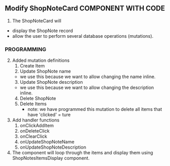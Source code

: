 ## Modify ShopNoteCard COMPONENT WITH CODE

1. The ShopNoteCard will

- display the ShopNote record
- allow the user to perform several database operations (mutations).

### PROGRAMMING

2. Added mutation definitions
    1. Create Item
    2. Update ShopNote name
      - we use this because we want to allow changing the name inline.
    3. Update ShopNote description
      - we use this because we want to allow changing the description inline.
    4. Delete ShopNote
    5. Delete Items
        - note: we have programmed this mutation to delete all items that have 'clicked' = ture
3. Add handler functions
    1. onClickAddItem
    2. onDeleteClick
    3. onClearClick
    4. onUpdateShopNoteName
    5. onUpdateShopNoteDescription
4. The component will loop through the items and display them using ShopNotesItemsDisplay component.
